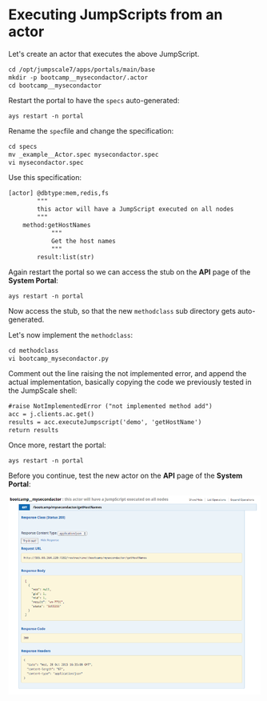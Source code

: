 # Executing JumpScripts from an actor

Let's create an actor that executes the above JumpScript.


```
cd /opt/jumpscale7/apps/portals/main/base
mkdir -p bootcamp__mysecondactor/.actor
cd bootcamp__mysecondactor
```

Restart the portal to have the `specs` auto-generated:
```
ays restart -n portal
```

Rename the `spec`file and change the specification:
```
cd specs
mv _example__Actor.spec mysecondactor.spec
vi mysecondactor.spec
```

Use this specification:
```
[actor] @dbtype:mem,redis,fs
        """
        this actor will have a JumpScript executed on all nodes
        """
    method:getHostNames
            """
            Get the host names
            """
        result:list(str)
```

Again restart the portal so we can access the stub on the **API** page of the **System Portal**:

```
ays restart -n portal
```

Now access the stub, so that the new `methodclass` sub directory gets auto-generated.

Let's now implement the `methodclass`:

```
cd methodclass
vi bootcamp_mysecondactor.py
```

Comment out the line raising the not implemented error, and append the actual implementation, basically copying the code we previously tested in the JumpScale shell:
```
#raise NotImplementedError ("not implemented method add")
acc = j.clients.ac.get()
results = acc.executeJumpscript('demo', 'getHostName')
return results
```

Once more, restart the portal:
```
ays restart -n portal
```

Before you continue, test the new actor on the **API** page of the **System Portal**:

![](TestgetHostNames2.png)
